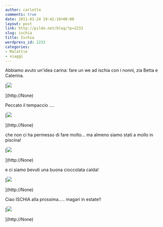 ```yaml
---
author: carlotta
comments: true
date: 2011-01-24 19:42:19+00:00
layout: post
link: http://pilde.net/blog/?p=2232
slug: ischia
title: Ischia
wordpress_id: 2232
categories:
- Malattie
- viaggi
---
```


Abbiamo avuto un'idea carina: fare un we ad ischia con i nonni, zia Betta e Caterina.

[![]({{baseurl}}/uploads/2011/02/ischia.jpg)


](http://None)




Peccato il tempaccio ....

[![]({{baseurl}}/uploads/2011/02/aliscafo.jpg)


](http://None)




che non ci ha permesso di fare molto... ma almeno siamo stati a mollo in piscina!

[![]({{baseurl}}/uploads/2011/02/piscina.jpg)


](http://None)




e ci siamo bevuti una buona cioccolata calda!

[![]({{baseurl}}/uploads/2011/02/baffi.jpg)


](http://None)




Ciao ISCHIA alla prossima..... magari in estate!!

[![]({{baseurl}}/uploads/2011/02/tartarughe.jpg)


](http://None)



